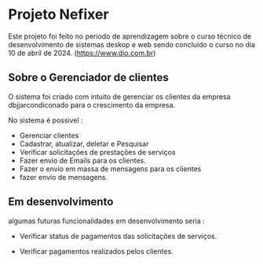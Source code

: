 # Projeto Nefixer

Este projeto foi feito no periodo de aprendizagem sobre o curso técnico de desenvolvimento de sistemas deskop e web sendo concluido o curso no dia 10 de abril de 2024.
(https://www.dio.com.br)


## Sobre o Gerenciador de clientes 

O sistema foi criado com intuito de gerenciar os clientes da empresa dbjjarcondiconado para o crescimento da empresa.

No sistema é possivel :

- Gerenciar clientes
- Cadastrar, atualizar, deletar e Pesquisar
- Verificar solicitações de prestações de serviços
- Fazer envio de Emails para os clientes.
- Fazer o envio em massa de mensagens para os clientes
- fazer envio de mensagens.

## Em desenvolvimento 

algumas futuras funcionalidades em desenvolvimento seria : 

- Verificar status de pagamentos das solicitações de serviços.

- Verificar pagamentos realizados pelos clientes.

